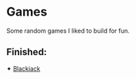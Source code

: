 # Games
Some random games I liked to build for fun.

## Finished:
  ✦ <a href="https://github.com/Bash-04/Mini-Projects/blob/main/Games/Blackjack">Blackjack</a>
